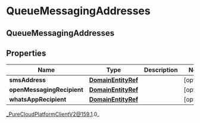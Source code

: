# QueueMessagingAddresses

## QueueMessagingAddresses

## Properties

|Name | Type | Description | Notes|
|------------ | ------------- | ------------- | -------------|
| **smsAddress** | [**DomainEntityRef**](DomainEntityRef) |  | [optional] |
| **openMessagingRecipient** | [**DomainEntityRef**](DomainEntityRef) |  | [optional] |
| **whatsAppRecipient** | [**DomainEntityRef**](DomainEntityRef) |  | [optional] |



_PureCloudPlatformClientV2@159.1.0_

